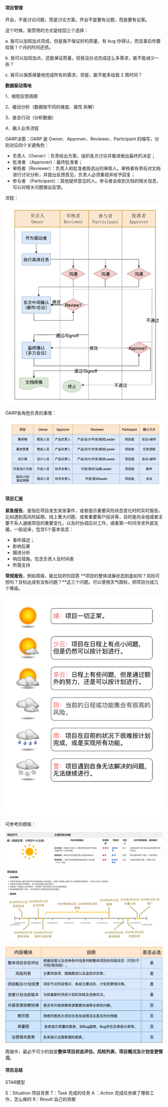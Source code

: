 #### 项目管理

开会，不是讨论问题，而是讨论方案，开会不是要有议题，而是要有议案。

这个时候，我惯用的方式是给回三个选择：

a. 我可以加班加点完成，但是我不保证好的质量，有 bug 你得认，而且事后你要给我 1 个月的时间还债。

b. 我可以加班加点，还能保证质量，但我没办法完成这么多需求，能不能减少一些？

c. 我可以保质保量地完成所有的需求，但是，能不能多给我 2 周时间？

**数据驱动落地**

1、缩短反馈周期

2、被动分析（数据按不同的维度、属性 拆解）

3、直击行动（分析数据）

4、融入业务流程

OARP决策：OARP 是 Owner、Approver、Reviewer、Participant 的缩写，分别对应四个关键角色：

- 负责人（Owner）：负责给出方案，组织各方讨论并推进做出最终的决定；
- 批准者 （Approver)：最终批准者；
- 审核者（Reviewer）：负责人和批准者挑选出的审核人。审核者有责任对文档进行讨论分析，并提出反馈意见，负责人必须重视并给予回复；
- 参与者 （Participant）：其他提供意见的人。参与者会收到文档的相关信息，可以对相关问题做出反馈。

流程：

![流程](../images/OARP1.png)

OARP各角色负责的事情：

![OARP](../images/OARP.png)

#### 项目汇报

**紧急报告**，是指在项目发生突发事件，或者提示重要风险状态变化时的实时报告，比如遇到高风险延期、线上重大问题、或者重要客户投诉等，目的是向全组或者主要干系人通报项目的重要变化，以及时协调应对工作，或者第一时间寻求外部支援。一般说来，包含5个基本信息：

- 事件描述；
- 影响后果
- 跟进分析
- 响应措施，包含负责人及时间表
- 所需支持

**常规报告**，例如周报，能比较好的回答 **项目的整体进展状态到底如何？风险可控吗？目标达成有没有问题？**这三个问题。可以使用天气图标，把项目分成几个等级。

![weather](../images/weather.jpg)

可参考的模板：

![projectdemo](../images/projectdemo.png)

![pdemo2](../images/pdemo2.jpg)

周报中，最必不可少的就是**整体项目状态评估、风险列表、项目概况及计划变更情况**。

#### 项目总结

STAR模型

S：Situation 项目背景	T：Task 完成的任务	A ：Action 完成任务做了哪些工作，怎么做的		R：Result 自己的贡献

